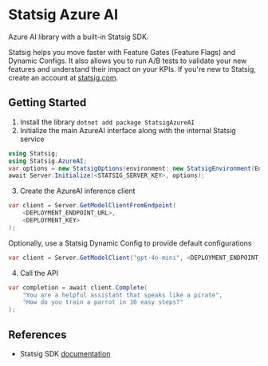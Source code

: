 # Statsig Azure AI

Azure AI library with a built-in Statsig SDK.

Statsig helps you move faster with Feature Gates (Feature Flags) and Dynamic Configs. It also allows you to run A/B tests to validate your new features and understand their impact on your KPIs. If you're new to Statsig, create an account at [statsig.com](https://www.statsig.com).

## Getting Started

1. Install the library `dotnet add package StatsigAzureAI`
2. Initialize the main AzureAI interface along with the internal Statsig service

```c#
using Statsig;
using Statsig.AzureAI;
var options = new StatsigOptions(environment: new StatsigEnvironment(EnvironmentTier.Development));
await Server.Initialize(<STATSIG_SERVER_KEY>, options);
```

3. Create the AzureAI inference client

```c#
var client = Server.GetModelClientFromEndpoint(
    <DEPLOYMENT_ENDPOINT_URL>,
    <DEPLOYMENT_KEY>
);
```

Optionally, use a Statsig Dynamic Config to provide default configurations

```c#
var client = Server.GetModelClient("gpt-4o-mini", <DEPLOYMENT_ENDPOINT_URL>, <DEPLOYMENT_KEY>);
```

4. Call the API

```c#
var completion = await client.Complete(
    "You are a helpful assistant that speaks like a pirate",
    "How do you train a parrot in 10 easy steps?"
);
```

## References

- Statsig SDK [documentation](https://docs.statsig.com/server/dotnetSDK/)
